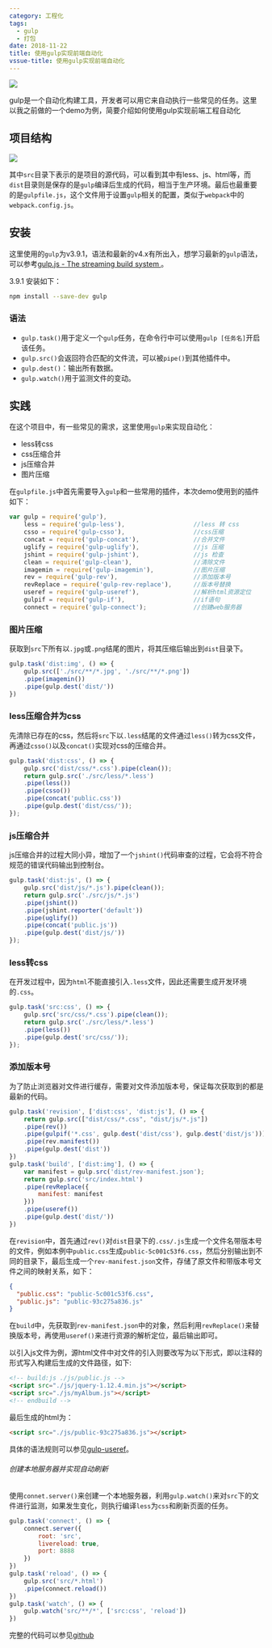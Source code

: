 ```yaml
---
category: 工程化
tags:
  - gulp
  - 打包
date: 2018-11-22
title: 使用gulp实现前端自动化
vssue-title: 使用gulp实现前端自动化
---
```


![](https://img.chlorine.site/2018-11-22/00.png)

gulp是一个自动化构建工具，开发者可以用它来自动执行一些常见的任务。这里以我之前做的一个demo为例，简要介绍如何使用gulp实现前端工程自动化

<!-- more -->

## 项目结构

![](https://img.chlorine.site/2018-11-22/01.jpg)

其中`src`目录下表示的是项目的源代码，可以看到其中有less、js、html等，而`dist`目录则是保存的是`gulp`编译后生成的代码，相当于生产环境。最后也最重要的是`gulpfile.js`，这个文件用于设置`gulp`相关的配置，类似于`webpack`中的`webpack.config.js`。

## 安装

这里使用的`gulp`为v3.9.1，语法和最新的v4.x有所出入，想学习最新的`gulp`语法，可以参考[gulp.js - The streaming build system ](https://gulpjs.com/)。

3.9.1 安装如下：

```bash
npm install --save-dev gulp
```

### 语法

- `gulp.task()`用于定义一个`gulp`任务，在命令行中可以使用`gulp [任务名]`开启该任务。
- `gulp.src()`会返回符合匹配的文件流，可以被`pipe()`到其他插件中。
- `gulp.dest()`：输出所有数据。
- `gulp.watch()`用于监测文件的变动。

## 实践

在这个项目中，有一些常见的需求，这里使用`gulp`来实现自动化：

- less转css
- css压缩合并
- js压缩合并
- 图片压缩

在`gulpfile.js`中首先需要导入`gulp`和一些常用的插件，本次demo使用到的插件如下：

```javascript
var gulp = require('gulp'),
    less = require('gulp-less'),                   //less 转 css
    csso = require('gulp-csso'),                   //css压缩
    concat = require('gulp-concat'),               //合并文件
    uglify = require('gulp-uglify'),               //js 压缩
    jshint = require('gulp-jshint'),               //js 检查
    clean = require('gulp-clean'),                 //清除文件
    imagemin = require('gulp-imagemin'),           //图片压缩
    rev = require('gulp-rev'),                     //添加版本号
    revReplace = require('gulp-rev-replace'),      //版本号替换
    useref = require('gulp-useref'),               //解析html资源定位
    gulpif = require('gulp-if'),                   //if语句
    connect = require('gulp-connect');             //创建web服务器
```

### 图片压缩

获取到`src`下所有以`.jpg`或`.png`结尾的图片，将其压缩后输出到`dist`目录下。

```javascript
gulp.task('dist:img', () => {
    gulp.src(['./src/**/*.jpg', './src/**/*.png'])
    .pipe(imagemin())
    .pipe(gulp.dest('dist/'))
})
```

### less压缩合并为css

先清除已存在的css，然后将`src`下以`.less`结尾的文件通过`less()`转为css文件，再通过`csso()`以及`concat()`实现对css的压缩合并。

```javascript
gulp.task('dist:css', () => {
    gulp.src('dist/css/*.css').pipe(clean());
    return gulp.src('./src/less/*.less')
    .pipe(less())
    .pipe(csso())
    .pipe(concat('public.css'))
    .pipe(gulp.dest('dist/css/'));
});
```

### js压缩合并

js压缩合并的过程大同小异，增加了一个`jshint()`代码审查的过程，它会将不符合规范的错误代码输出到控制台。

```javascript
gulp.task('dist:js', () => {
    gulp.src('dist/js/*.js').pipe(clean());
    return gulp.src('./src/js/*.js')
    .pipe(jshint())
    .pipe(jshint.reporter('default'))
    .pipe(uglify())
    .pipe(concat('public.js'))
    .pipe(gulp.dest('dist/js/'))
});
```

### less转css

在开发过程中，因为`html`不能直接引入`.less`文件，因此还需要生成开发环境的`.css`。

```javascript
gulp.task('src:css', () => {
    gulp.src('src/css/*.css').pipe(clean());
    return gulp.src('./src/less/*.less')
    .pipe(less())
    .pipe(gulp.dest('src/css/'));
});
```

### 添加版本号

为了防止浏览器对文件进行缓存，需要对文件添加版本号，保证每次获取到的都是最新的代码。

```javascript
gulp.task('revision', ['dist:css', 'dist:js'], () => {
    return gulp.src(["dist/css/*.css", "dist/js/*.js"])
    .pipe(rev())
    .pipe(gulpif('*.css', gulp.dest('dist/css'), gulp.dest('dist/js')))
    .pipe(rev.manifest())
    .pipe(gulp.dest('dist'))
})
gulp.task('build', ['dist:img'], () => {
    var manifest = gulp.src('dist/rev-manifest.json');
    return gulp.src('src/index.html')
    .pipe(revReplace({
        manifest: manifest
    }))
    .pipe(useref())
    .pipe(gulp.dest('dist/'))
})
```

在`revision`中，首先通过`rev()`对`dist`目录下的`.css/.js`生成一个文件名带版本号的文件，例如本例中`public.css`生成`public-5c001c53f6.css`，然后分别输出到不同的目录下，最后生成一个`rev-manifest.json`文件，存储了原文件和带版本号文件之间的映射关系，如下：

```json
{
  "public.css": "public-5c001c53f6.css",
  "public.js": "public-93c275a836.js"
}
```

在`build`中，先获取到`rev-manifest.json`中的对象，然后利用`revReplace()`来替换版本号，再使用`useref()`来进行资源的解析定位，最后输出即可。

以引入js文件为例，源html文件中对文件的引入则要改写为以下形式，即以注释的形式写入构建后生成的文件路径，如下:

```html
<!-- build:js ./js/public.js -->
<script src="./js/jquery-1.12.4.min.js"></script>
<script src="./js/myAlbum.js"></script>
<!-- endbuild -->

```

最后生成的html为：

```html
<script src="./js/public-93c275a836.js"></script>

```

具体的语法规则可以参见[gulp-useref](https://www.npmjs.com/package/gulp-useref)。

###### 创建本地服务器并实现自动刷新

使用`connet.server()`来创建一个本地服务器，利用`gulp.watch()`来对`src`下的文件进行监测，如果发生变化，则执行编译`less`为`css`和刷新页面的任务。

```javascript
gulp.task('connect', () => {
    connect.server({
        root: 'src',
        livereload: true,
        port: 8888
    })
})
gulp.task('reload', () => {
    gulp.src('src/*.html')
    .pipe(connect.reload())
})
gulp.task('watch', () => {
    gulp.watch('src/**/*', ['src:css', 'reload'])
})

```

完整的代码可以参见[github](https://github.com/lvqq/Demos/tree/master/gulp-demo)
